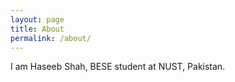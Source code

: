 ```yaml
---
layout: page
title: About
permalink: /about/
---
```


I am Haseeb Shah, BESE student at NUST, Pakistan.
